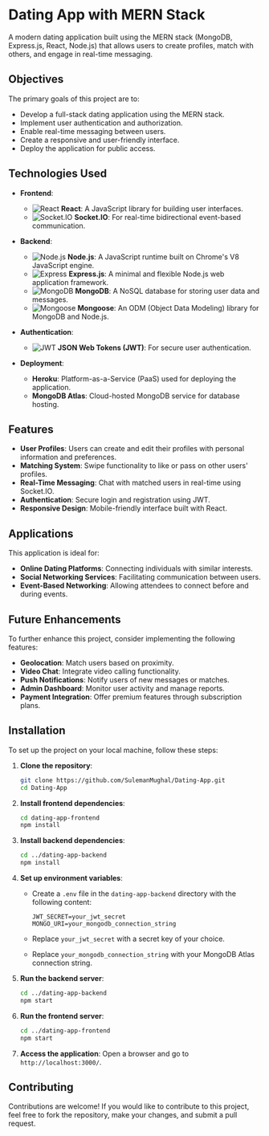 # Dating App with MERN Stack

A modern dating application built using the MERN stack (MongoDB, Express.js, React, Node.js) that allows users to create profiles, match with others, and engage in real-time messaging.

## Objectives

The primary goals of this project are to:

* Develop a full-stack dating application using the MERN stack.
* Implement user authentication and authorization.
* Enable real-time messaging between users.
* Create a responsive and user-friendly interface.
* Deploy the application for public access.

## Technologies Used

* **Frontend**:

  * ![React](https://img.shields.io/badge/React-61DAFB?logo=react\&logoColor=black) **React**: A JavaScript library for building user interfaces.
  * ![Socket.IO](https://img.shields.io/badge/Socket.IO-010101?logo=socketdotio\&logoColor=white) **Socket.IO**: For real-time bidirectional event-based communication.

* **Backend**:

  * ![Node.js](https://img.shields.io/badge/Node.js-339933?logo=node.js\&logoColor=white) **Node.js**: A JavaScript runtime built on Chrome's V8 JavaScript engine.
  * ![Express](https://img.shields.io/badge/Express-000000?logo=express\&logoColor=white) **Express.js**: A minimal and flexible Node.js web application framework.
  * ![MongoDB](https://img.shields.io/badge/MongoDB-47A248?logo=mongodb\&logoColor=white) **MongoDB**: A NoSQL database for storing user data and messages.
  * ![Mongoose](https://img.shields.io/badge/Mongoose-880000?logo=mongoose\&logoColor=white) **Mongoose**: An ODM (Object Data Modeling) library for MongoDB and Node.js.

* **Authentication**:

  * ![JWT](https://img.shields.io/badge/JWT-000000?logo=json-web-tokens\&logoColor=white) **JSON Web Tokens (JWT)**: For secure user authentication.

* **Deployment**:

  * **Heroku**: Platform-as-a-Service (PaaS) used for deploying the application.
  * **MongoDB Atlas**: Cloud-hosted MongoDB service for database hosting.

## Features

* **User Profiles**: Users can create and edit their profiles with personal information and preferences.
* **Matching System**: Swipe functionality to like or pass on other users' profiles.
* **Real-Time Messaging**: Chat with matched users in real-time using Socket.IO.
* **Authentication**: Secure login and registration using JWT.
* **Responsive Design**: Mobile-friendly interface built with React.

## Applications

This application is ideal for:

* **Online Dating Platforms**: Connecting individuals with similar interests.
* **Social Networking Services**: Facilitating communication between users.
* **Event-Based Networking**: Allowing attendees to connect before and during events.

## Future Enhancements

To further enhance this project, consider implementing the following features:

* **Geolocation**: Match users based on proximity.
* **Video Chat**: Integrate video calling functionality.
* **Push Notifications**: Notify users of new messages or matches.
* **Admin Dashboard**: Monitor user activity and manage reports.
* **Payment Integration**: Offer premium features through subscription plans.

## Installation

To set up the project on your local machine, follow these steps:

1. **Clone the repository**:

   ```bash
   git clone https://github.com/SulemanMughal/Dating-App.git
   cd Dating-App
   ```

2. **Install frontend dependencies**:

   ```bash
   cd dating-app-frontend
   npm install
   ```

3. **Install backend dependencies**:

   ```bash
   cd ../dating-app-backend
   npm install
   ```

4. **Set up environment variables**:

   * Create a `.env` file in the `dating-app-backend` directory with the following content:

     ```
     JWT_SECRET=your_jwt_secret
     MONGO_URI=your_mongodb_connection_string
     ```
   * Replace `your_jwt_secret` with a secret key of your choice.
   * Replace `your_mongodb_connection_string` with your MongoDB Atlas connection string.

5. **Run the backend server**:

   ```bash
   cd ../dating-app-backend
   npm start
   ```

6. **Run the frontend server**:

   ```bash
   cd ../dating-app-frontend
   npm start
   ```

7. **Access the application**:
   Open a browser and go to `http://localhost:3000/`.

## Contributing

Contributions are welcome! If you would like to contribute to this project, feel free to fork the repository, make your changes, and submit a pull request.

